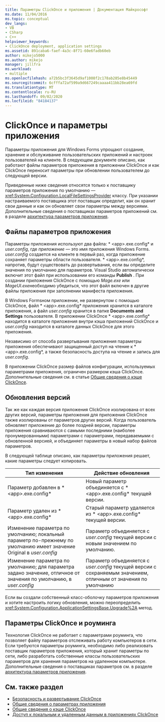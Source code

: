 ```yaml
---
title: Параметры ClickOnce и приложения | Документация Майкрософт
ms.date: 11/04/2016
ms.topic: conceptual
dev_langs:
- VB
- CSharp
- C++
helpviewer_keywords:
- ClickOnce deployment, application settings
ms.assetid: 891caba6-faef-4a3c-8f71-60e6fadb60eb
author: mikejo5000
ms.author: mikejo
manager: jillfra
ms.workload:
- multiple
ms.openlocfilehash: a72b5bc3f3645d9af1008f2c178ab285e8b45449
ms.sourcegitcommit: 6cfffa72af599a9d667249caaaa411bb28ea69fd
ms.translationtype: MT
ms.contentlocale: ru-RU
ms.lasthandoff: 09/02/2020
ms.locfileid: "84184137"
---
```

# <a name="clickonce-and-application-settings"></a>ClickOnce и параметры приложения
Параметры приложения для Windows Forms упрощают создание, хранение и обслуживание пользовательских приложений и настроек пользователей на клиенте. В следующем документе описано, как работают файлы параметров приложения в приложении ClickOnce и как ClickOnce переносит параметры при обновлении пользователем до следующей версии.

 Приведенные ниже сведения относятся только к поставщику параметров приложения по умолчанию — <xref:System.Configuration.LocalFileSettingsProvider> классу. При указании настраиваемого поставщика этот поставщик определит, как он хранит свои данные и как он обновляет свои параметры между версиями. Дополнительные сведения о поставщиках параметров приложений см. в разделе [архитектура параметров приложения](/dotnet/framework/winforms/advanced/application-settings-architecture).

## <a name="application-settings-files"></a>Файлы параметров приложения
 Параметры приложения используют два файла: * \<app>.exe.config* и *user.config*, где *приложение* — это имя приложения Windows Forms. *user.config* создается на клиенте в первый раз, когда приложение сохраняет параметры области пользователя. * \<app>.exe.config*, напротив, будут существовать до развертывания, если вы определите значения по умолчанию для параметров. Visual Studio автоматически включит этот файл при использовании его команды **Publish** . При создании приложения ClickOnce с помощью *Mage.exe* или *MageUI.exe*необходимо убедиться, что этот файл включен в другие файлы приложения при заполнении манифеста приложения.

 В Windows Formsном приложении, не развернутом с помощью ClickOnce, файл * \<app>.exe.config* приложения хранится в каталоге приложения, а файл *user.config* хранится в папке **Documents and Settings** пользователя. В приложении ClickOnce * \<app>.exe.config* находится в каталоге приложения внутри кэша приложений ClickOnce и *user.config* находится в каталоге данных ClickOnce для этого приложения.

 Независимо от способа развертывания приложения параметры приложения обеспечивают защищенный доступ на чтение к * \<app>.exe.config*, а также безопасность доступа на чтение и запись для *user.config*.

 В приложении ClickOnce размер файлов конфигурации, используемых параметрами приложения, ограничен размером кэша ClickOnce. Дополнительные сведения см. в статье [Общие сведения о кэше ClickOnce](../deployment/clickonce-cache-overview.md).

## <a name="version-upgrades"></a>Обновления версий
 Так же как каждая версия приложения ClickOnce изолирована от всех других версий, параметры приложения для приложения ClickOnce также изолированы от параметров других версий. Когда пользователь обновляет приложение до более поздней версии, параметры приложения сравниваются с самыми последними (наиболее пронумерованными) параметрами с параметрами, передаваемыми с обновленной версией, и объединяет параметры в новый набор файлов параметров.

 В следующей таблице описано, как параметры приложения решает, какие параметры следует копировать.

|Тип изменения|Действие обновления|
|--------------------|--------------------|
|Параметр добавлен в * \<app>.exe.config*|Новый параметр объединяется с * \<app>.exe.config* текущей версии.|
|Параметр удален из * \<app>.exe.config*|Старый параметр удаляется из * \<app>.exe.config* текущей версии.|
|Изменение параметра по умолчанию; локальный параметр по-прежнему по умолчанию имеет значение Original в *user.config*|Параметр объединяется с *user.config* текущей версии с новым значением по умолчанию.|
|Изменение параметра по умолчанию; для параметра задано значение, отличное от значения по умолчанию, в *user.config*|Параметр объединяется с *user.config* текущей версии с сохраняемым значением, отличным от значения по умолчанию|

Если вы создали собственный класс-оболочку параметров приложения и хотите настроить логику обновления, можно переопределить <xref:System.Configuration.ApplicationSettingsBase.Upgrade%2A> метод.

## <a name="clickonce-and-roaming-settings"></a>Параметры ClickOnce и роуминга
 Технология ClickOnce не работает с параметрами роуминга, что позволяет файлу параметров отслеживать работу компьютеров в сети. Если требуются параметры роуминга, необходимо либо реализовать поставщик параметров приложения, который хранит параметры по сети, либо разработать собственные классы пользовательских параметров для хранения параметров на удаленном компьютере. Дополнительные сведения о поставщиках параметров см. в разделе [архитектура параметров приложения](/dotnet/framework/winforms/advanced/application-settings-architecture).

## <a name="see-also"></a>См. также раздел
- [Безопасность и развертывание ClickOnce](../deployment/clickonce-security-and-deployment.md)
- [Общие сведения о параметрах приложения](/dotnet/framework/winforms/advanced/application-settings-overview)
- [Общие сведения о кэше ClickOnce](../deployment/clickonce-cache-overview.md)
- [Доступ к локальным и удаленным данным в приложениях ClickOnce](../deployment/accessing-local-and-remote-data-in-clickonce-applications.md)